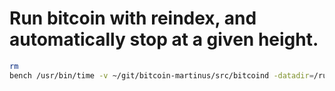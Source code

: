 # Run bitcoin with reindex, and automatically stop at a given height.


```sh
rm 
bench /usr/bin/time -v ~/git/bitcoin-martinus/src/bitcoind -datadir=/run/media/martinus/big/bitcoin/db -dbcache=10000 -assumevalid=00000000000000000002a23d6df20eecec15b21d32c75833cce28f113de888b7 -reindex-chainstate -printtoconsole=0 -stopatheight=200000
```

